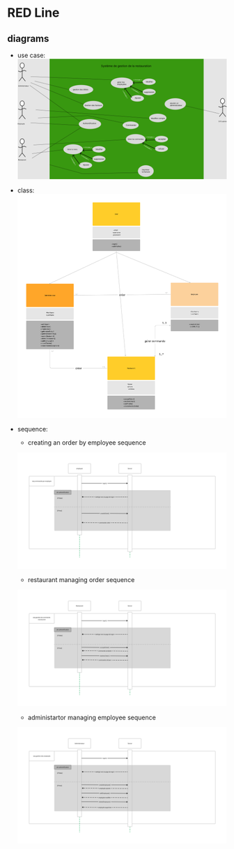 # RED Line

## diagrams

 - use case:
 ![use case](use-case.png)

 - class:
    ![class](class.png)

 - sequence:
   
   - creating an order by employee sequence

    ![sequence 1](seq1.png)

   -  restaurant managing order sequence

    ![sequence 2 ](seq2.png)

   - administartor managing employee sequence

    ![sequence 3](seq3.png)